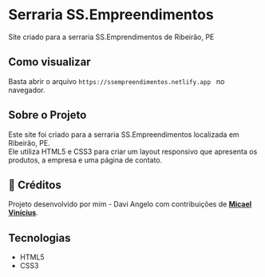# Serraria SS.Empreendimentos
Site criado para a serraria SS.Emprendimentos de Ribeirão, PE

## Como visualizar
Basta abrir o arquivo `https://ssempreendimentos.netlify.app
` no navegador.  

## Sobre o Projeto
Este site foi criado para a serraria SS.Empreendimentos localizada em Ribeirão, PE.  
Ele utiliza HTML5 e CSS3 para criar um layout responsivo que apresenta os produtos, a empresa e uma página de contato.  

## 👥 Créditos

Projeto desenvolvido por mim - Davi Angelo com contribuições de **[Micael Vinícius](https://www.linkedin.com/in/micael-vinicius-10855936b/)**.

## Tecnologias
- HTML5  
- CSS3  


